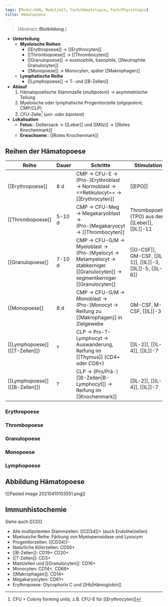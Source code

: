 ```yaml
---
tags: [Modul/m08, Modul/m17, Fach/Hämatologie, Fach/Physiologie]
title: Hämatopoese
---
```

> (Abstract::**Blutbildung.**)
- **Unterteilung**
	- **Myeloische Reihen**
		 - [[Erythropoese]] → [[Erythrocyten]]
		 - [[Thrombopoese]] → [[Thrombocyten]]
		 - [[Granulopoese]] → eosinophile, basophile, [[Neutrophile Granulocyten]]
		 - [[Monopoese]] → Monocyten, später [[Makrophagen]]
	- **Lymphatische Reihe**
		 - [[Lymphopoese]] → T- und [[B-Zellen]]
 - **Ablauf**
	 1. Hämatopoetische Stammzelle (*multipotent*) → asymmetrische Teilung
	 2. Myeloische oder lymphatische Progenitorzelle (*oligopotent*, CMP/CLP)
	 3. CFU-Zelle[^1] (*uni- oder bipotent*)
 - **Lokalisation**
	 - **Fetus**:: Dottersack → [[Leber]] und [[Milz]] → [[Rotes Knochenmark]]
	 - **Erwachsene**:: [[Rotes Knochenmark]]

## Reihen der Hämatopoese
Reihe|Dauer|Schritte|Stimulation
-|-|-|-
[[Erythropoese]]|8 d|CMP → CFU-E → (Pro-)Erythroblast → Normoblast → ==Retikulocyt== → [[Erythrocyten]]|[[EPO]]
[[Thrombopoese]]|5-10 d|CMP → CFU-Meg → Megakaryoblast → (Pro-)Megakaryocyt → [[Thrombocyten]]|Thrombopoetin (TPO) aus der [[Leber]], [[IL]]-11
[[Granulopoese]]|7-10 d|CMP → CFU-G/M → Myeloblast → (Pro-)Myelocyt → Metamyelocyt → stabkerniger [[Granulocyten]] → segmentkerniger [[Granulocyten]]|[[G-CSF]], GM-CSF, [[IL-1]], [[IL]]-3, [[IL]]-5, [[IL-6]]
[[Monopoese]]|8 d|CMP → CFU-G/M → Monoblast → (Pro-)Monocyt → Reifung zu [[Makrophagen]] in Zielgewebe|GM-CSF, M-CSF, [[IL]]-3
[[Lymphopoese]] ([[T-Zellen]])|?|CLP → Pro-T-Lymphocyt → Auswanderung, Reifung im [[Thymus]] (CD4+ oder CD8+)|[[IL-2]], [[IL-4]], [[IL]]-7
[[Lymphopoese]] ([[B-Zellen]])|?|CLP → (Pro/Prä-)[[B-Zellen\|B-Lymphocyt]] → Reifung im [[Knochenmark]]|[[IL-2]], [[IL-4]], [[IL]]-7

### Erythropoese
### Thrombopoese
### Granulopoese
### Monopoese
### Lymphopoese

## Abbildung Hämatopoese
![[Pasted image 20210415103551.png]]

## Immunhistochemie
Siehe auch [[CD]]
- Alle multipotenten Stammzellen: [[CD34]]+ (auch Endothelzellen)  
- Myelosiche Reihe: Färbung von Myeloperoxidase und Lysocym
- Progenitorzellen: [[CD34]]–
- Natürliche Killerzellen: CD56+
- [[B-Zellen]]: CD19+ CD20+
- [[T-Zellen]]: CD3+
- Mastzellen und [[Granulocyten]]: CD16+
- Monocyten: CD14+, CD68+
- [[Makrophagen]]: CD14+
- Megakaryocyten: CD61+
- Erythropoese: Glycophorin C und [[Hb|Hämoglobin]]

[^1]: CFU = Colony forming units, z.B. CFU-E für [[Erythrocyten]]